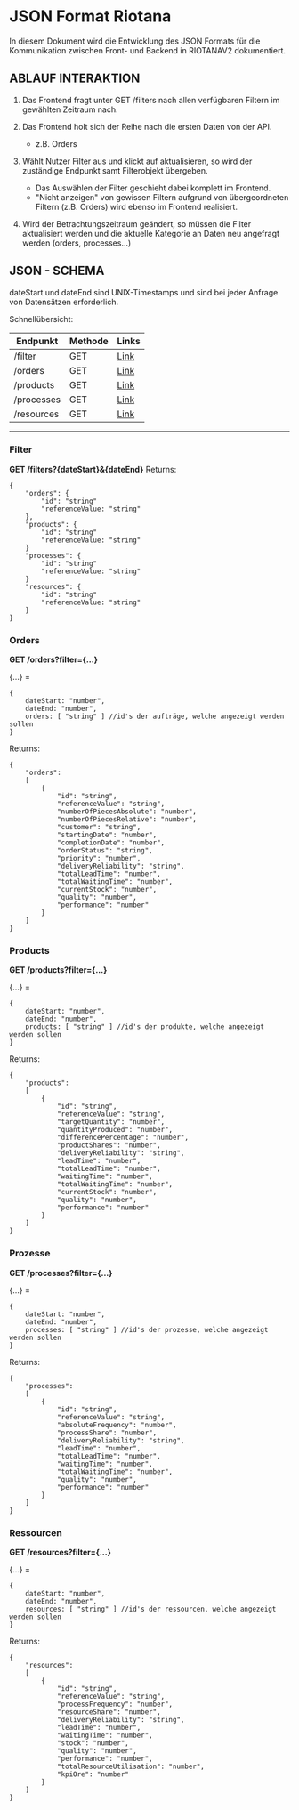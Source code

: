 
# JSON Format Riotana

In diesem Dokument wird die Entwicklung des JSON Formats für die Kommunikation zwischen Front- und Backend in RIOTANAV2 dokumentiert.

## ABLAUF INTERAKTION


 1. Das Frontend fragt unter GET /filters nach allen verfügbaren Filtern im gewählten Zeitraum nach.
 2. Das Frontend holt sich der Reihe nach die ersten Daten von der API.
	- z.B. Orders
3. Wählt Nutzer Filter aus und klickt auf aktualisieren, so wird der zuständige Endpunkt samt Filterobjekt übergeben.
	- Das Auswählen der Filter geschieht dabei komplett im Frontend. 
	- "Nicht anzeigen" von gewissen Filtern aufgrund von übergeordneten Filtern (z.B. Orders) wird ebenso im Frontend realisiert.

4. Wird der Betrachtungszeitraum geändert, so müssen die Filter aktualisiert werden und die aktuelle Kategorie an Daten neu angefragt werden (orders, processes...)

## JSON - SCHEMA

dateStart und dateEnd sind UNIX-Timestamps und sind bei jeder Anfrage von Datensätzen erforderlich.

Schnellübersicht:

Endpunkt | Methode | Links
--- | --- | ---
/filter | GET | [Link](#filter)
/orders | GET | [Link](#orders)
/products | GET | [Link](#products)
/processes | GET | [Link](#processes)
/resources | GET |[Link](#resources) 
---

### Filter
**GET /filters?{dateStart}&{dateEnd}**
Returns:
```
{
	"orders": {
		"id": "string"
		"referenceValue: "string"
	},
	"products": {
		"id": "string"
		"referenceValue: "string"
	}
	"processes": {
		"id": "string"
		"referenceValue: "string"
	}
	"resources": {
		"id": "string"
		"referenceValue: "string"
	}
}
```
### Orders
**GET /orders?filter={...}**

{...} =
```
{
	dateStart: "number",
	dateEnd: "number",
	orders: [ "string" ] //id's der aufträge, welche angezeigt werden sollen
}
```
Returns:
```
{
	"orders": 
	[
		{
			"id": "string",
			"referenceValue": "string",
			"numberOfPiecesAbsolute": "number",
			"numberOfPiecesRelative": "number",
			"customer": "string",
			"startingDate": "number",
			"completionDate": "number",
			"orderStatus": "string",
			"priority": "number",
			"deliveryReliability": "string",
			"totalLeadTime": "number",
			"totalWaitingTime": "number",
			"currentStock": "number",
			"quality": "number",
			"performance": "number"
		}
	]
}
```

### Products
**GET /products?filter={...}**

{...} =
```
{
	dateStart: "number",
	dateEnd: "number",
	products: [ "string" ] //id's der produkte, welche angezeigt werden sollen
}
```
Returns:
```
{
	"products": 
	[
		{
			"id": "string",
			"referenceValue": "string",
			"targetQuantity": "number",
			"quantityProduced": "number",
			"differencePercentage": "number",
			"productShares": "number",
			"deliveryReliability": "string",
			"leadTime": "number",
			"totalLeadTime": "number",
			"waitingTime": "number",
			"totalWaitingTime": "number",
			"currentStock": "number",
			"quality": "number",
			"performance": "number"
		}
	]
}
```

### Prozesse
**GET /processes?filter={...}**

{...} = 
```
{
	dateStart: "number",
	dateEnd: "number",
	processes: [ "string" ] //id's der prozesse, welche angezeigt werden sollen
}
```
Returns:
```
{
	"processes": 
	[
		{
			"id": "string",
			"referenceValue": "string",
			"absoluteFrequency": "number",
			"processShare": "number",
			"deliveryReliability": "string",
			"leadTime": "number",
			"totalLeadTime": "number",
			"waitingTime": "number",
			"totalWaitingTime": "number",
			"quality": "number",
			"performance": "number"
		}
	]
}
```

### Ressourcen
**GET /resources?filter={...}**

{...} = 
```
{
	dateStart: "number",
	dateEnd: "number",
	resources: [ "string" ] //id's der ressourcen, welche angezeigt werden sollen
}
```
Returns:
```
{
	"resources": 
	[
		{
			"id": "string",
			"referenceValue": "string",
			"processFrequency": "number",
			"resourceShare": "number",
			"deliveryReliability": "string",
			"leadTime": "number",
			"waitingTime": "number",
			"stock": "number",
			"quality": "number",
			"performance": "number",
			"totalResourceUtilisation": "number",
			"kpiOre": "number"
		}
	]
}
```
